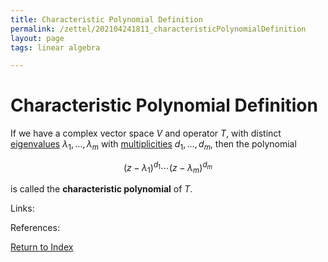 ```yaml
---
title: Characteristic Polynomial Definition
permalink: /zettel/202104241811_characteristicPolynomialDefinition
layout: page
tags: linear algebra

---
```

# Characteristic Polynomial Definition

If we have a complex vector space $V$ and operator $T$, with distinct [eigenvalues](202102120912_eigenvalueDefinition) 
$\lambda_1, \ldots, \lambda_m$ with [multiplicities](202104241520_multiplictyDefinitionEigenvalue) $d_1, \ldots, d_m$, then the polynomial

$$
(z - \lambda_1)^{d_1} \cdots (z - \lambda_m)^{d_m}
$$

is called the **characteristic polynomial** of $T$.

Links: 

References: 

[Return to Index](index)